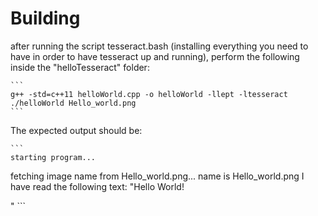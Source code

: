 Building
========

after running the script tesseract.bash (installing everything you need to have in order to have tesseract up and running), perform the following
inside the "helloTesseract" folder:

	```
	g++ -std=c++11 helloWorld.cpp -o helloWorld -llept -ltesseract
	./helloWorld Hello_world.png
	```


The expected output should be:

	```
	starting program...
fetching image name from Hello_world.png...
name is Hello_world.png
I have read the following text: "Hello World!

"
	```
